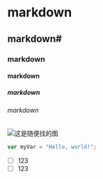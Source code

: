 # markdown #
## markdown#
### markdown
#### markdown
##### markdown
###### markdown
![这是随便找的图](https://img3.doubanio.com/icon/ul231992601-13.jpg)
``` javascript
var myVar = "Hello, world!";
```
- [ ] 123
- [ ] 123
